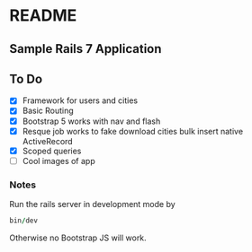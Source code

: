# README

## Sample Rails 7 Application

## To Do
- [x] Framework for users and cities
- [x] Basic Routing
- [x] Bootstrap 5 works with nav and flash
- [x] Resque job works to fake download cities bulk insert native ActiveRecord
- [x] Scoped queries
- [ ] Cool images of app

### Notes
Run the rails server in development mode by 
``` ruby
bin/dev
```
Otherwise no Bootstrap JS will work. 
